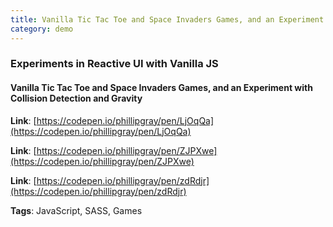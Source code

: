 ```yaml
---
title: Vanilla Tic Tac Toe and Space Invaders Games, and an Experiment with Collision Detection and Gravity
category: demo
---
```


### Experiments in Reactive UI with Vanilla JS

#### Vanilla Tic Tac Toe and Space Invaders Games, and an Experiment with Collision Detection and Gravity

**Link**: [https://codepen.io/phillipgray/pen/LjOqQa](https://codepen.io/phillipgray/pen/LjOqQa)

**Link**: [https://codepen.io/phillipgray/pen/ZJPXwe](https://codepen.io/phillipgray/pen/ZJPXwe)

**Link**: [https://codepen.io/phillipgray/pen/zdRdjr](https://codepen.io/phillipgray/pen/zdRdjr)

**Tags**: JavaScript, SASS, Games
